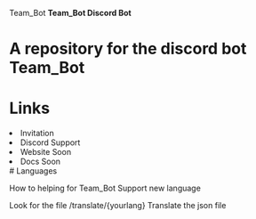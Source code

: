 Team_Bot
<b>Team_Bot Discord Bot</b>

# A repository for the discord bot Team_Bot

# <b>Links</b>

<li>Invitation</li>
<li>Discord Support</li>
<li>Website Soon</li>
<li>Docs Soon</li>
# Languages

How to helping for Team_Bot Support new language

Look for the file /translate/{yourlang}
Translate the json file

